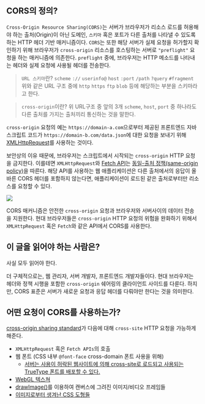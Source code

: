 ## CORS의 정의?

`Cross-Origin Resource Sharing(CORS)`는 서버가 브라우저가 리소스 로드를 허용해야 하는 출처(Origin)이 아닌 도메인, `스키마` 혹은 포트가 다른 출처를 나타낼 수 있도록 하는 HTTP 헤더 기반 매커니즘이다. `CORS`는 또한 해당 서버가 실제 요청을 허가할지 확인하기 위해 브라우저가 `cross-origin` 리소스를 호스팅하는 서버로 `"preflight"` 요청을 하는 매커니즘에 의존한다. `preflight` 중에, 브라우저는 HTTP 메소드를 나타내는 헤더와 실제 요청에 사용될 헤더를 전송한다.

> `URL 스키마`란?
`scheme` `://` `userinfo@` `host` `:port` `/path` `?query` `#fragment`
위와 같은 URL 구조 중에 `http` `https` `ftp` `blob` 등에 해당하는 부분을 스키마라고 한다.

> `cross-origin`이란? 위 URL구조 중 앞의 3개 `scheme`, `host`, `port` 중 하나라도  다른 출처를 가지는 출처끼리 통신하는 것을 말한다.

`cross-origin` 요청의 예는 `https://domain-a.com`으로부터 제공된 프론트엔드 자바스크립트 코드가 `https://domain-b.com/data.json`에 대한 요청을 보내기 위해 [XMLHttpRequest](https://developer.mozilla.org/en-US/docs/Web/API/XMLHttpRequest)를 사용하는 것이다.

보안상의 이유 때문에, 브라우저는 스크립트에서 시작되는 `cross-origin` HTTP 요청을 금지한다. 이를테면 `XMLHttpRequest`와 [Fetch API](https://developer.mozilla.org/en-US/docs/Web/API/Fetch_API)는 [동일-출처 정책(same-origin policy)](https://developer.mozilla.org/en-US/docs/Web/Security/Same-origin_policy)을 따른다. 해당 API를 사용하는 웹 애플리케이션은 다른 출처에서의 응답이 올바른 CORS 헤더를 포함하지 않는다면, 애플리케이션이 로드된 같은 출처로부터만 리소스를 요청할 수 있다.

![](https://images.velog.io/images/jakeseo_me/post/bb0d7dd3-503a-4cd0-9a34-f4dbc6d73907/image.png)

CORS 매커니즘은 안전한 `cross-origin` 요청과 브라우저와 서버사이의 데이터 전송을 지원한다. 현대 브라우저들은 `cross-origin` HTTP 요청의 위험을 완화하기 위해서 `XMLHttpRequest` 혹은 `Fetch`와 같은 API에서 CORS를 사용한다.

## 이 글을 읽어야 하는 사람은?

사실 모두 읽어야 한다.

더 구체적으로는, 웹 관리자, 서버 개발자, 프론트엔드 개발자들이다. 현대 브라우저는 헤더와 정책 시행을 포함한 `cross-origin` 쉐어링의 클라이언트 사이드를 다룬다. 하지만, CORS 표준은 서버가 새로운 요청과 응답 헤더를 다뤄야만 한다는 것을 의미한다.

## 어떤 요청이 CORS를 사용하는가?

[cross-origin sharing standard](https://fetch.spec.whatwg.org/#http-cors-protocol)가 다음에 대해 `cross-site` HTTP 요청을 가능하게 해준다.

- `XMLHttpRequest` 혹은 `Fetch APIs`의 호출
- 웹 폰트 (CSS 내부 `@font-face` cross-domain 폰트 사용을 위해)
  - [서버는 사용이 허락된 웹사이트에 의해 cross-site로 로드되고 사용되는 TrueType 폰트를 배포할 수 있다.](https://www.w3.org/TR/css-fonts-3/#font-fetching-requirements)
- [WebGL 텍스쳐](https://developer.mozilla.org/en-US/docs/Web/API/WebGL_API/Tutorial/Using_textures_in_WebGL)
- [drawImage()](https://developer.mozilla.org/en-US/docs/Web/API/CanvasRenderingContext2D/drawImage)를 이용하여 캔버스에 그려진 이미지/비디오 프레임들
- [이미지로부터 생겨난 CSS 도형들](https://developer.mozilla.org/en-US/docs/Web/CSS/CSS_Shapes/Shapes_From_Images)
